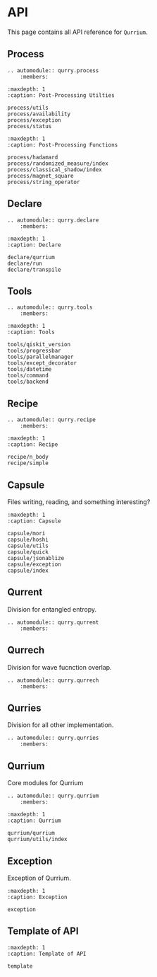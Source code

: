 # API

This page contains all API reference for `Qurrium`.

## Process

```{eval-rst}
.. automodule:: qurry.process
    :members:
```

```{toctree}
:maxdepth: 1
:caption: Post-Processing Utilties

process/utils
process/availability
process/exception
process/status

```

```{toctree}
:maxdepth: 1
:caption: Post-Processing Functions

process/hadamard
process/randomized_measure/index
process/classical_shadow/index
process/magnet_square
process/string_operator

```

## Declare

```{eval-rst}
.. automodule:: qurry.declare
    :members:
```

```{toctree}
:maxdepth: 1
:caption: Declare

declare/qurrium
declare/run
declare/transpile

```

## Tools

```{eval-rst}
.. automodule:: qurry.tools
    :members:
```

```{toctree}
:maxdepth: 1
:caption: Tools

tools/qiskit_version
tools/progressbar
tools/parallelmanager
tools/except_decorator
tools/datetime
tools/command
tools/backend

```

## Recipe

```{eval-rst}
.. automodule:: qurry.recipe
    :members:
```

```{toctree}
:maxdepth: 1
:caption: Recipe

recipe/n_body
recipe/simple

```

## Capsule

Files writing, reading, and something interesting?

```{toctree}
:maxdepth: 1
:caption: Capsule

capsule/mori
capsule/hoshi
capsule/utils
capsule/quick
capsule/jsonablize
capsule/exception
capsule/index

```

## Qurrent

Division for entangled entropy.

```{eval-rst}
.. automodule:: qurry.qurrent
    :members:
```

## Qurrech

Division for wave fucnction overlap.

```{eval-rst}
.. automodule:: qurry.qurrech
    :members:
```

## Qurries

Division for all other implementation.

```{eval-rst}
.. automodule:: qurry.qurries
    :members:
```

## Qurrium

Core modules for Qurrium

```{eval-rst}
.. automodule:: qurry.qurrium
    :members:
```

```{toctree}
:maxdepth: 1
:caption: Qurrium

qurrium/qurrium
qurrium/utils/index

```

## Exception

Exception of Qurrium.

```{toctree}
:maxdepth: 1
:caption: Exception

exception

```

## Template of API

```{toctree}
:maxdepth: 1
:caption: Template of API

template

```
